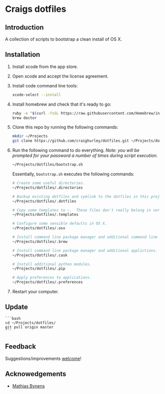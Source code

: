 # Craigs dotfiles


## Introduction
A collection of scripts to bootstrap a clean install of OS X.


## Installation

1. Install xcode from the app store.

2. Open xcode and accept the license agreement.

3. Install code command line tools:
    ```bash
    xcode-select --install
    ```

4. Install homebrew and check that it's ready to go:
    ```bash
    ruby -e "$(curl -fsSL https://raw.githubusercontent.com/Homebrew/install/master/install)"
    brew doctor
    ```

5. Clone this repo by running the following commands:
    ```bash
    mkdir ~/Projects
    git clone https://github.com/craighurley/dotfiles.git ~/Projects/dotfiles
    ```

6. Run the following command to do everything.  _Note: you will be prompted for your password a number of times during script execution._
    ```bash
    ~/Projects/dotfiles/bootstrap.sh
    ```

    Essentially, `bootstrap.sh` executes the following commands:
    ```bash
    # Create some useful directories.
    ~/Projects/dotfiles/.directories

    # Backup existing dotfiles and symlink to the dotfiles in this project.
    ~/Projects/dotfiles/.dotfiles

    # Copy some templates to ~.  These files don't really belong in version control, hence they are not symlinked.
    ~/Projects/dotfiles/.templates

    # Configure some sensible defaults in OS X.
    ~/Projects/dotfiles/.osx

    # Install command line package manager and additional command line tools.
    ~/Projects/dotfiles/.brew

    # Install command line package manager and additional applictions.
    ~/Projects/dotfiles/.cask

    # Install additional python modules.
    ~/Projects/dotfiles/.pip

    # Apply preferences to applications.
    ~/Projects/dotfiles/.preferences
    ```

7. Restart your computer.


## Update
    ```bash
    cd ~/Projects/dotfiles/
    git pull origin master
    ```


## Feedback
Suggestions/improvements [welcome](https://github.com/craighurley/dotfiles/issues)!


## Acknowedgements
* [Mathias Bynens](https://github.com/mathiasbynens)
